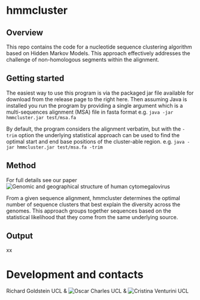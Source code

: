 # hmmcluster



## Overview
This repo contains the code for a nucleotide sequence clustering algorithm based on Hidden Markov Models. This approach effectively addresses the challenge of non-homologous segments within the alignment. 


## Getting started
The easiest way to use this program is via the packaged jar file available for download from the release page to the right here. 
Then assuming Java is installed you run the program by providing a single argument which is a multi-sequences alignment (MSA) file in fasta format e.g. `java -jar hmmcluster.jar test/msa.fa`


By default, the program considers the alignment verbatim, but with the `-trim` option the underlying statistical approach can be used to find the optimal start and end base positions of the cluster-able region. e.g. `java -jar hmmcluster.jar test/msa.fa -trim `


## Method
For full details see our paper ![Genomic and geographical structure of human cytomegalovirus](https://www.pnas.org/doi/10.1073/pnas.2221797120)

From a given sequence alignment, hmmcluster determines the optimal number of sequence clusters that best explain the diversity across the genomes. This approach groups together sequences based on the statistical likelihood that they come from the same underlying source. 

## Output
xx

# Development and contacts
Richard Goldstein UCL & ![Oscar Charles UCL](mailto:oscar.charles.18@ucl.ac.uk) & ![Cristina Venturini UCL](mailto:c.venturini@ucl.ac.uk)
